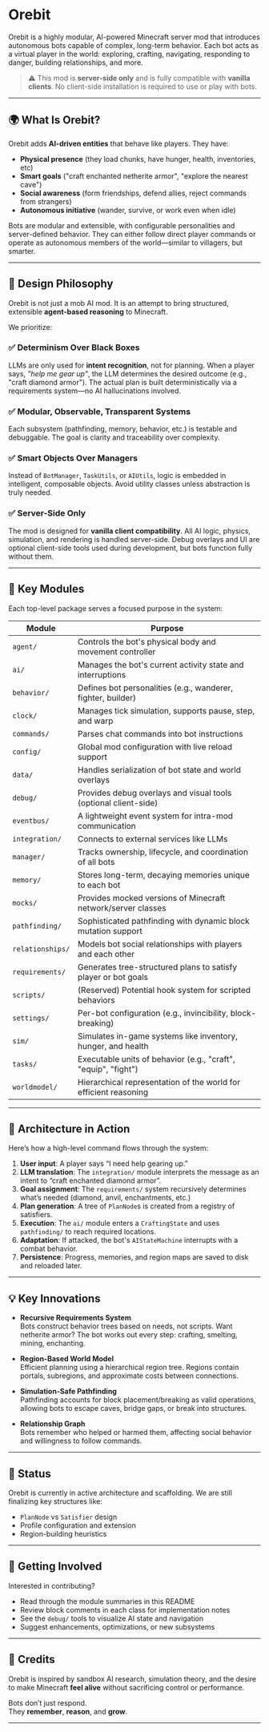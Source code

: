 # Orebit

Orebit is a highly modular, AI-powered Minecraft server mod that introduces autonomous bots capable of complex, long-term behavior. Each bot acts as a virtual player in the world: exploring, crafting, navigating, responding to danger, building relationships, and more.

> ⚠️ This mod is **server-side only** and is fully compatible with **vanilla clients**. No client-side installation is required to use or play with bots.

---

## 🌍 What Is Orebit?

Orebit adds **AI-driven entities** that behave like players. They have:

- **Physical presence** (they load chunks, have hunger, health, inventories, etc)
- **Smart goals** ("craft enchanted netherite armor", "explore the nearest cave")
- **Social awareness** (form friendships, defend allies, reject commands from strangers)
- **Autonomous initiative** (wander, survive, or work even when idle)

Bots are modular and extensible, with configurable personalities and server-defined behavior. They can either follow direct player commands or operate as autonomous members of the world—similar to villagers, but smarter.

---

## 🧠 Design Philosophy

Orebit is not just a mob AI mod. It is an attempt to bring structured, extensible **agent-based reasoning** to Minecraft.

We prioritize:

### ✅ Determinism Over Black Boxes
LLMs are only used for **intent recognition**, not for planning. When a player says, _"help me gear up"_, the LLM determines the desired outcome (e.g., "craft diamond armor"). The actual plan is built deterministically via a requirements system—no AI hallucinations involved.

### ✅ Modular, Observable, Transparent Systems
Each subsystem (pathfinding, memory, behavior, etc.) is testable and debuggable. The goal is clarity and traceability over complexity.

### ✅ Smart Objects Over Managers
Instead of `BotManager`, `TaskUtils`, or `AIUtils`, logic is embedded in intelligent, composable objects. Avoid utility classes unless abstraction is truly needed.

### ✅ Server-Side Only
The mod is designed for **vanilla client compatibility**. All AI logic, physics, simulation, and rendering is handled server-side. Debug overlays and UI are optional client-side tools used during development, but bots function fully without them.

---

## 🧱 Key Modules

Each top-level package serves a focused purpose in the system:

| Module           | Purpose |
|------------------|---------|
| `agent/`         | Controls the bot's physical body and movement controller |
| `ai/`            | Manages the bot's current activity state and interruptions |
| `behavior/`      | Defines bot personalities (e.g., wanderer, fighter, builder) |
| `clock/`         | Manages tick simulation, supports pause, step, and warp |
| `commands/`      | Parses chat commands into bot instructions |
| `config/`        | Global mod configuration with live reload support |
| `data/`          | Handles serialization of bot state and world overlays |
| `debug/`         | Provides debug overlays and visual tools (optional client-side) |
| `eventbus/`      | A lightweight event system for intra-mod communication |
| `integration/`   | Connects to external services like LLMs |
| `manager/`       | Tracks ownership, lifecycle, and coordination of all bots |
| `memory/`        | Stores long-term, decaying memories unique to each bot |
| `mocks/`         | Provides mocked versions of Minecraft network/server classes |
| `pathfinding/`   | Sophisticated pathfinding with dynamic block mutation support |
| `relationships/` | Models bot social relationships with players and each other |
| `requirements/`  | Generates tree-structured plans to satisfy player or bot goals |
| `scripts/`       | (Reserved) Potential hook system for scripted behaviors |
| `settings/`      | Per-bot configuration (e.g., invincibility, block-breaking) |
| `sim/`           | Simulates in-game systems like inventory, hunger, and health |
| `tasks/`         | Executable units of behavior (e.g., "craft", "equip", "fight") |
| `worldmodel/`    | Hierarchical representation of the world for efficient reasoning |

---

## 🧠 Architecture in Action

Here’s how a high-level command flows through the system:

1. **User input**: A player says “I need help gearing up.”
2. **LLM translation**: The `integration/` module interprets the message as an intent to “craft enchanted diamond armor”.
3. **Goal assignment**: The `requirements/` system recursively determines what’s needed (diamond, anvil, enchantments, etc.)
4. **Plan generation**: A tree of `PlanNode`s is created from a registry of satisfiers.
5. **Execution**: The `ai/` module enters a `CraftingState` and uses `pathfinding/` to reach required locations.
6. **Adaptation**: If attacked, the bot's `AIStateMachine` interrupts with a combat behavior.
7. **Persistence**: Progress, memories, and region maps are saved to disk and reloaded later.

---

## 💡 Key Innovations

- **Recursive Requirements System**  
  Bots construct behavior trees based on needs, not scripts. Want netherite armor? The bot works out every step: crafting, smelting, mining, enchanting.

- **Region-Based World Model**  
  Efficient planning using a hierarchical region tree. Regions contain portals, subregions, and approximate costs between connections.

- **Simulation-Safe Pathfinding**  
  Pathfinding accounts for block placement/breaking as valid operations, allowing bots to escape caves, bridge gaps, or break into structures.

- **Relationship Graph**  
  Bots remember who helped or harmed them, affecting social behavior and willingness to follow commands.

---

## 🧪 Status

Orebit is currently in active architecture and scaffolding. We are still finalizing key structures like:

- `PlanNode` vs `Satisfier` design
- Profile configuration and extension
- Region-building heuristics

---

## 👋 Getting Involved

Interested in contributing?

- Read through the module summaries in this README
- Review block comments in each class for implementation notes
- See the `debug/` tools to visualize AI state and navigation
- Suggest enhancements, optimizations, or new subsystems

---

## 🦊 Credits

Orebit is inspired by sandbox AI research, simulation theory, and the desire to make Minecraft **feel alive** without sacrificing control or performance.

Bots don’t just respond.  
They **remember**, **reason**, and **grow**.

---

